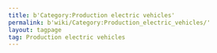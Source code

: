 ```yaml
---
title: b'Category:Production electric vehicles'
permalink: b'wiki/Category:Production_electric_vehicles/'
layout: tagpage
tag: Production electric vehicles
---
```



